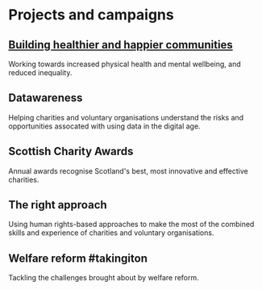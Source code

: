 # Projects and campaigns

## [Building healthier and happier communities](Building-healthier-happier-communities.md)

Working towards increased physical health and mental wellbeing, and reduced inequality.

## Datawareness

Helping charities and voluntary organisations understand the risks and opportunities assocated with using data in the digital age.

## Scottish Charity Awards

Annual awards recognise Scotland's best, most innovative and effective charities.

## The right approach

Using human rights-based approaches to make the most of the combined skills and experience of charities and voluntary organisations. 

## Welfare reform #takingiton

Tackling the challenges brought about by welfare reform. 




